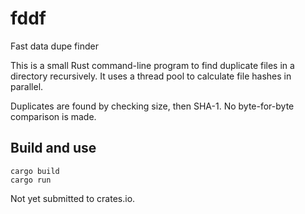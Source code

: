 # fddf
Fast data dupe finder

This is a small Rust command-line program to find duplicate files in a directory recursively.
It uses a thread pool to calculate file hashes in parallel.

Duplicates are found by checking size, then SHA-1.  No byte-for-byte comparison is made.

## Build and use

```
cargo build
cargo run
```

Not yet submitted to crates.io.
